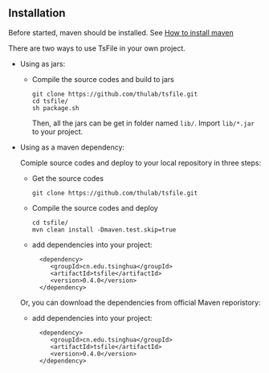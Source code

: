 ## Installation

Before started, maven should be installed. See <a href="https://maven.apache.org/install.html">How to install maven</a>

There are two ways to use TsFile in your own project.

* Using as jars:
	* Compile the source codes and build to jars
	
		```
		git clone https://github.com/thulab/tsfile.git
		cd tsfile/
		sh package.sh
		```
		Then, all the jars can be get in folder named `lib/`. Import `lib/*.jar` to your project.
	
* Using as a maven dependency: 

	Comiple source codes and deploy to your local repository in three steps:

	* Get the source codes
	
		```
		git clone https://github.com/thulab/tsfile.git
		```
	* Compile the source codes and deploy 
		
		```
		cd tsfile/
		mvn clean install -Dmaven.test.skip=true
		```
	* add dependencies into your project:
	
	  ```
		<dependency>
		   <groupId>cn.edu.tsinghua</groupId>
		   <artifactId>tsfile</artifactId>
		   <version>0.4.0</version>
		</dependency>
	  ```
	  
	Or, you can download the dependencies from official Maven reporistory:
	
	* add dependencies into your project:
	
	  ```
		<dependency>
		   <groupId>cn.edu.tsinghua</groupId>
		   <artifactId>tsfile</artifactId>
		   <version>0.4.0</version>
		</dependency>
	  ```